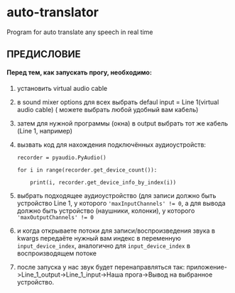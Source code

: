 # auto-translator
Program for auto translate any speech in real time

## ПРЕДИСЛОВИЕ

#### Перед тем, как запускать прогу, необходимо:

1) установить virtual audio cable

2) в sound mixer options для всех выбрать defaul input = Line 1(virtual audio cable) ( можете выбрать любой удобный вам кабель)

3) затем для нужной программы (окна) в output выбрать тот же кабель (Line 1, например) 

4) вызвать код для нахождения подключённых аудиоустройств:

   ```recorder = pyaudio.PyAudio()```

   ```for i in range(recorder.get_device_count()):```
   
   ```    print(i, recorder.get_device_info_by_index(i))```

5) выбрать подходящее аудиоустройство (для записи должно быть устройство Line 1, у которого ```'maxInputChannels' != 0```,
  а для вывода должно быть устройство (наушники, колонки), у которого ```'maxOutputChannels' != 0```

6) и когда открываете потоки для записи/воспроизведения звука в kwargs передаёте нужный вам индекс в переменную ```input_device_index```, аналогично для ```input_device_index``` в воспроизводящем потоке

7) после запуска у нас звук будет перенаправляться так: приложение->Line_1_output->Line_1_input->Наша прога->Вывод на выбранное устройство.
